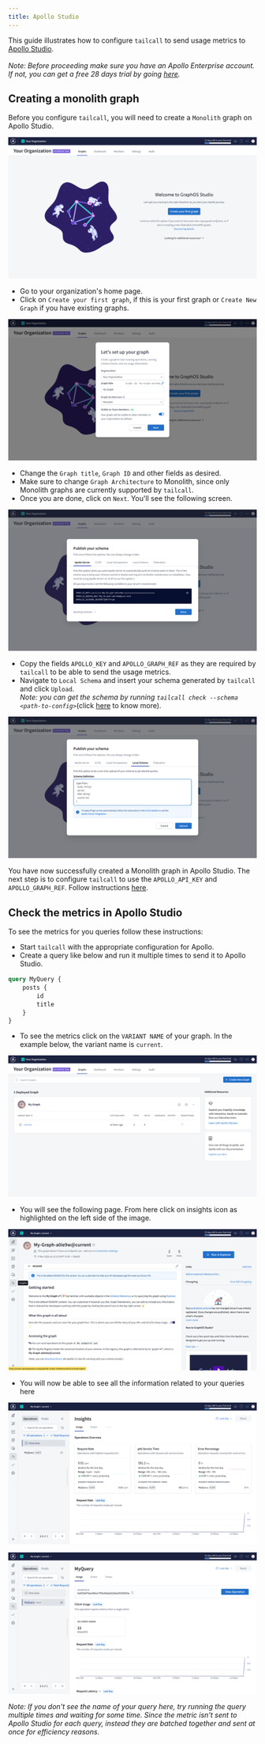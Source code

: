 ```yaml
---
title: Apollo Studio
---
```


This guide illustrates how to configure `tailcall` to send usage metrics to [Apollo Studio](https://studio.apollographql.com).<br/><br/>
*Note: Before proceeding make sure you have an Apollo Enterprise account. If not, you can get a free 28 days trial by going [here](https://studio.apollographql.com/signup?type=enterprise-trial).*

## Creating a monolith graph

Before you configure `tailcall`, you will need to create a `Monolith` graph on Apollo Studio.

![home.png](../../static/images/apollo-studio/home.png)

- Go to your organization's home page.
- Click on `Create your first graph`, if this is your first graph or `Create New Graph` if you have existing graphs.

![create-graph.png](../../static/images/apollo-studio/create-graph.png)

- Change the `Graph title`, `Graph ID` and other fields as desired.
- Make sure to change `Graph Architecture` to Monolith, since only Monolith graphs are currently supported by `tailcall`.
- Once you are done, click on `Next`. You'll see the following screen.

![insert-gql-schema.png](../../static/images/apollo-studio/insert-gql-schema.png)

- Copy the fields `APOLLO_KEY` and `APOLLO_GRAPH_REF` as they are required by `tailcall` to be able to send the usage metrics.
- Navigate to `Local Schema` and insert your schema generated by `tailcall` and click `Upload`.<br/>*Note: you can get the schema by running `tailcall check --schema <path-to-config>`*(click [here](./cli.md) to know more).

![local-schema.png](../../static/images/apollo-studio/local-schema.png)

You have now successfully created a Monolith graph in Apollo Studio. The next step is to configure `tailcall` to use the `APOLLO_API_KEY` and `APOLLO_GRAPH_REF`. Follow instructions [here](../operators/telemetry.md).

## Check the metrics in Apollo Studio

To see the metrics for you queries follow these instructions:

- Start `tailcall` with the appropriate configuration for Apollo.
- Create a query like below and run it multiple times to send it to Apollo Studio.
```graphql
query MyQuery {
    posts {
        id
        title
    }
}
```
- To see the metrics click on the `VARIANT NAME` of your graph. In the example below, the variant name is `current`.

![graph-home.png](../../static/images/apollo-studio/graph-home.png)

- You will see the following page. From here click on insights icon as highlighted on the left side of the image.

![insights-nav.png](../../static/images/apollo-studio/insights-nav.png)

- You will now be able to see all the information related to your queries here

![insights.png](../../static/images/apollo-studio/insights.png)

![insights-graph.png](../../static/images/apollo-studio/insights-graph.png)

*Note: If you don't see the name of your query here, try running the query multiple times and waiting for some time. Since the metric isn't sent to Apollo Studio for each query, instead they are batched together and sent at once for efficiency reasons.*